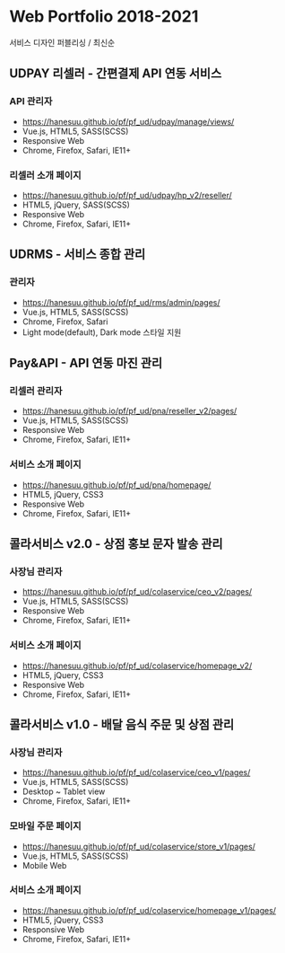 # Web Portfolio 2018-2021
서비스 디자인 퍼블리싱 / 최신순

## UDPAY 리셀러 - 간편결제 API 연동 서비스

### API 관리자
 - https://hanesuu.github.io/pf/pf_ud/udpay/manage/views/
 - Vue.js, HTML5, SASS(SCSS)
 - Responsive Web
 - Chrome, Firefox, Safari, IE11+

### 리셀러 소개 페이지
 - https://hanesuu.github.io/pf/pf_ud/udpay/hp_v2/reseller/
 - HTML5, jQuery, SASS(SCSS)
 - Responsive Web
 - Chrome, Firefox, Safari, IE11+


## UDRMS - 서비스 종합 관리

### 관리자
 - https://hanesuu.github.io/pf/pf_ud/rms/admin/pages/
 - Vue.js, HTML5, SASS(SCSS)
 - Chrome, Firefox, Safari
 - Light mode(default), Dark mode 스타일 지원


## Pay&API - API 연동 마진 관리

### 리셀러 관리자
 - https://hanesuu.github.io/pf/pf_ud/pna/reseller_v2/pages/
 - Vue.js, HTML5, SASS(SCSS)
 - Responsive Web
 - Chrome, Firefox, Safari, IE11+

### 서비스 소개 페이지
 - https://hanesuu.github.io/pf/pf_ud/pna/homepage/
 - HTML5, jQuery, CSS3
 - Responsive Web
 - Chrome, Firefox, Safari, IE11+


## 콜라서비스 v2.0 - 상점 홍보 문자 발송 관리

### 사장님 관리자
 - https://hanesuu.github.io/pf/pf_ud/colaservice/ceo_v2/pages/
 - Vue.js, HTML5, SASS(SCSS)
 - Responsive Web
 - Chrome, Firefox, Safari, IE11+

### 서비스 소개 페이지
 - https://hanesuu.github.io/pf/pf_ud/colaservice/homepage_v2/
 - HTML5, jQuery, CSS3
 - Responsive Web
 - Chrome, Firefox, Safari, IE11+


## 콜라서비스 v1.0 - 배달 음식 주문 및 상점 관리

### 사장님 관리자
 - https://hanesuu.github.io/pf/pf_ud/colaservice/ceo_v1/pages/
 - Vue.js, HTML5, SASS(SCSS)
 - Desktop ~ Tablet view
 - Chrome, Firefox, Safari, IE11+

### 모바일 주문 페이지
 - https://hanesuu.github.io/pf/pf_ud/colaservice/store_v1/pages/
 - Vue.js, HTML5, SASS(SCSS)
 - Mobile Web

### 서비스 소개 페이지
 - https://hanesuu.github.io/pf/pf_ud/colaservice/homepage_v1/pages/
 - HTML5, jQuery, CSS3
 - Responsive Web
 - Chrome, Firefox, Safari, IE11+
